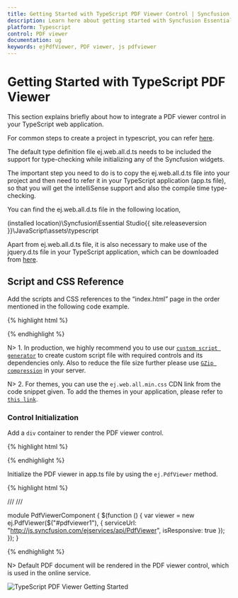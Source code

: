 ```yaml
---
title: Getting Started with TypeScript PDF Viewer Control | Syncfusion
description: Learn here about getting started with Syncfusion Essential TypeScript PDF Viewer Control, its elements, and more.
platform: Typescript
control: PDF viewer
documentation: ug
keywords: ejPdfViewer, PDF viewer, js pdfviewer
---
```


# Getting Started with TypeScript PDF Viewer

This section explains briefly about how to integrate a PDF viewer control in your TypeScript web application.

For common steps to create a project in typescript, you can refer [here](https://help.syncfusion.com/js/typescript).

The default type definition file ej.web.all.d.ts needs to be included the support for type-checking while initializing any of the Syncfusion widgets. 

The important step you need to do is to copy the ej.web.all.d.ts file into your project and then need to refer it in your TypeScript application (app.ts file), so that you will get the intelliSense support and also the compile time type-checking.

You can find the ej.web.all.d.ts file in the following location,

(installed location)\Syncfusion\Essential Studio\{{ site.releaseversion }}\JavaScript\assets\typescript

Apart from ej.web.all.d.ts file, it is also necessary to make use of the jquery.d.ts file in your TypeScript application, which can be downloaded from [here](https://github.com/DefinitelyTyped/DefinitelyTyped).

## Script and CSS Reference

Add the scripts and CSS references to the “index.html” page in the order mentioned in the following code example.

{% highlight html %}

<!DOCTYPE html>
<html>
<head>
    <link href="http://cdn.syncfusion.com/{{ site.releaseversion }}/js/web/bootstrap-theme/ej.web.all.min.css" rel="stylesheet" />
    <script src="https://code.jquery.com/jquery-3.0.0.min.js"></script>
    <script src="http://cdn.syncfusion.com/js/assets/external/jsrender.min.js" type="text/javascript"></script>
    <script src="https://ajax.aspnetcdn.com/ajax/jquery.validate/1.14.0/jquery.validate.min.js"></script>
    <script src="http://cdn.syncfusion.com/{{ site.releaseversion }}/js/web/ej.web.all.min.js" type="text/javascript"></script>
    <script src="app.js"></script>
</head>
<body>
</body>
</html>

{% endhighlight %}

N> 1. In production, we highly recommend you to use our [`custom script generator`](https://help.syncfusion.com/js/custom-script-generator) to create custom script file with required controls and its dependencies only. Also to reduce the file size further please use [`GZip compression`](https://web.dev/optimizing-content-efficiency-optimize-encoding-and-transfer/?hl=en) in your server.

N> 2. For themes, you can use the `ej.web.all.min.css` CDN link from the code snippet given. To add the themes in your application, please refer to [`this link`](https://help.syncfusion.com/js/theming-in-essential-javascript-components).


### Control Initialization

Add a `div` container to render the PDF viewer control.

{% highlight html %}

<!DOCTYPE html>
<html>    
     <body>
         <div id="pdfviewer1"></div>
     </body>
</html>

{% endhighlight %}

Initialize the PDF viewer in app.ts file by using the `ej.PdfViewer` method.

{% highlight html %}

/// <reference path="../tsfiles/jquery.d.ts"></reference>
/// <reference path="../tsfiles/ej.web.all.d.ts"></reference>

module PdfViewerComponent {
    $(function () {
        var viewer = new ej.PdfViewer($("#pdfviewer1"), {
            serviceUrl: "http://js.syncfusion.com/ejservices/api/PdfViewer",
            isResponsive: true
        });
    });
}

{% endhighlight %}


N> Default PDF document will be rendered in the PDF viewer control, which is used in the online service.

![TypeScript PDF Viewer Getting Started](getting-started_images/pdfviewer.png)

